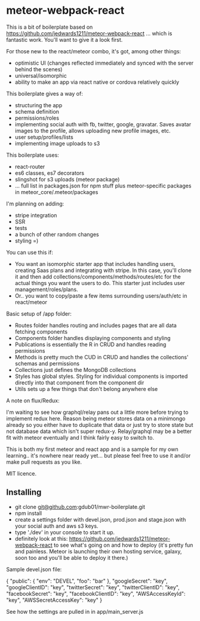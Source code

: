# meteor-webpack-react

This is a bit of boilerplate based on https://github.com/jedwards1211/meteor-webpack-react ... which is fantastic work. You'll want to give it a look first.

For those new to the react/meteor combo, it's got, among other things:

* optimistic UI (changes reflected immediately and synced with the server behind the scenes)
* universal/isomorphic
* ability to make an app via react native or cordova relatively quickly

This boilerplate gives a way of:

* structuring the app
* schema definition
* permissions/roles
* implementing social auth with fb, twitter, google, gravatar. Saves avatar images to the profile, allows uploading new profile images, etc.
* user setup/profiles/lists
* implementing image uploads to s3

This boilerplate uses:

* react-router
* es6 classes, es7 decorators
* slingshot for s3 uploads (meteor package)
* ... full list in packages.json for npm stuff plus meteor-specific packages in meteor_core/.meteor/packages

I'm planning on adding:

* stripe integration
* SSR
* tests
* a bunch of other random changes
* styling =)

You can use this if:

* You want an isomorphic starter app that includes handling users, creating Saas plans and integrating with stripe. In this case, you'll clone it and then add collections/components/methods/routes/etc for the actual things you want the users to do. This starter just includes user management/roles/plans.
* Or.. you want to copy/paste a few items surrounding users/auth/etc in react/meteor

Basic setup of /app folder:

* Routes folder handles routing and includes pages that are all data fetching components
* Components folder handles displaying components and styling
* Publications is essentially the R in CRUD and handles reading permissions
* Methods is pretty much the CUD in CRUD and handles the collections' schemas and permissions
* Collections just defines the MongoDB collections
* Styles has global styles. Styling for individual components is imported directly into that component from the component dir
* Utils sets up a few things that don't belong anywhere else

A note on flux/Redux:

I'm waiting to see how graphql/relay pans out a little more before trying to implement redux here. Reason being meteor stores data on a minimongo already so you either have to duplicate that data or just try to store state but not database data which isn't super redux-y. Relay/graphql may be a better fit with meteor eventually and I think fairly easy to switch to. 

This is both my first meteor and react app and is a sample for my own learning.. it's nowhere near ready yet... but please feel free to use it and/or make pull requests as you like.

MIT licence.


## Installing

* git clone git@github.com:gdub01/mwr-boilerplate.git
* npm install
* create a settings folder with devel.json, prod.json and stage.json with your social auth and aws s3 keys.
* type './dev' in your console to start it up.
* definitely look at this: https://github.com/jedwards1211/meteor-webpack-react to see what's going on and how to deploy (it's pretty fun and painless. Meteor is launching their own hosting service, galaxy, soon too and you'll be able to deploy it there.)

Sample devel.json file:

{
  "public": {
    "env": "DEVEL",
    "foo": "bar"
  },
  "googleSecret": "key",
  "googleClientID": "key",
  "twitterSecret": "key",
  "twitterClientID": "key",
  "facebookSecret": "key",
  "facebookClientID": "key",
  "AWSAccessKeyId": "key",
  "AWSSecretAccessKey": "key"
}

See how the settings are pulled in in app/main_server.js
